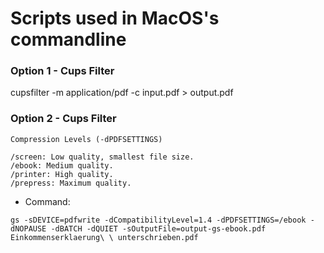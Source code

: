 # Scripts used in MacOS's commandline

### Option 1 - Cups Filter

cupsfilter -m application/pdf -c input.pdf > output.pdf

### Option 2 - Cups Filter

```
Compression Levels (-dPDFSETTINGS)

/screen: Low quality, smallest file size.
/ebook: Medium quality.
/printer: High quality.
/prepress: Maximum quality.
```

- Command:

```
gs -sDEVICE=pdfwrite -dCompatibilityLevel=1.4 -dPDFSETTINGS=/ebook -dNOPAUSE -dBATCH -dQUIET -sOutputFile=output-gs-ebook.pdf Einkommenserklaerung\ \ unterschrieben.pdf
```
